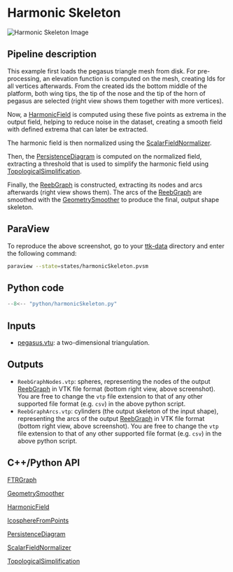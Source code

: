 # Harmonic Skeleton 

![Harmonic Skeleton Image](https://topology-tool-kit.github.io/img/gallery/harmonicSkeleton.jpg)


## Pipeline description
This example first loads the pegasus triangle mesh from disk.
For pre-processing, an elevation function is computed on the mesh, creating Ids for all vertices afterwards.
From the created ids the bottom middle of the platform, both wing tips, the tip of the nose and the tip of the horn of pegasus are selected (right view shows them together with more vertices).

Now, a [HarmonicField](https://topology-tool-kit.github.io/doc/html/classttkHarmonicField.html) is computed using these five points as extrema in the output field, helping to reduce noise in the dataset, creating a smooth field with defined extrema that can later be extracted.

The harmonic field is then normalized using the [ScalarFieldNormalizer](https://topology-tool-kit.github.io/doc/html/classttkScalarFieldNormalizer.html).

Then, the [PersistenceDiagram](https://topology-tool-kit.github.io/doc/html/classttkPersistenceDiagram.html) is computed on the normalized field, extracting a threshold that is used to simplify the harmonic field using [TopologicalSimplification](https://topology-tool-kit.github.io/doc/html/classttkTopologicalSimplification.html).

Finally, the [ReebGraph](https://topology-tool-kit.github.io/doc/html/classttkFTRGraph.html) is constructed, extracting its nodes and arcs afterwards (right view shows them). The arcs of the [ReebGraph](https://topology-tool-kit.github.io/doc/html/classttkFTRGraph.html) are smoothed with the [GeometrySmoother](https://topology-tool-kit.github.io/doc/html/classttkGeometrySmoother.html) to produce the final, output shape skeleton.

## ParaView
To reproduce the above screenshot, go to your [ttk-data](https://github.com/topology-tool-kit/ttk-data) directory and enter the following command:
``` bash
paraview --state=states/harmonicSkeleton.pvsm
```

## Python code

``` python  linenums="1"
--8<-- "python/harmonicSkeleton.py"
```

## Inputs
- [pegasus.vtu](https://github.com/topology-tool-kit/ttk-data/raw/dev/pegasus.vtu): a two-dimensional triangulation.

## Outputs
- `ReebGraphNodes.vtp`: spheres, representing the nodes of the output [ReebGraph](https://topology-tool-kit.github.io/doc/html/classttkFTRGraph.html)
in VTK file format (bottom right view, above screenshot). You are free to change the `vtp` file extension to that of any other supported file format (e.g. `csv`) in the above python script.
- `ReebGraphArcs.vtp`: cylinders (the output skeleton of the input shape), representing the arcs of the output [ReebGraph](https://topology-tool-kit.github.io/doc/html/classttkFTRGraph.html)
in VTK file format (bottom right view, above screenshot). You are free to change the `vtp` file extension to that of any other supported file format (e.g. `csv`) in the above python script.

## C++/Python API
[FTRGraph](https://topology-tool-kit.github.io/doc/html/classttkFTRGraph.html)

[GeometrySmoother](https://topology-tool-kit.github.io/doc/html/classttkGeometrySmoother.html)

[HarmonicField](https://topology-tool-kit.github.io/doc/html/classttkHarmonicField.html)

[IcosphereFromPoints](https://topology-tool-kit.github.io/doc/html/classttkIcospheresFromPoints.html)

[PersistenceDiagram](https://topology-tool-kit.github.io/doc/html/classttkPersistenceDiagram.html)

[ScalarFieldNormalizer](https://topology-tool-kit.github.io/doc/html/classttkScalarFieldNormalizer.html)

[TopologicalSimplification](https://topology-tool-kit.github.io/doc/html/classttkTopologicalSimplification.html)

